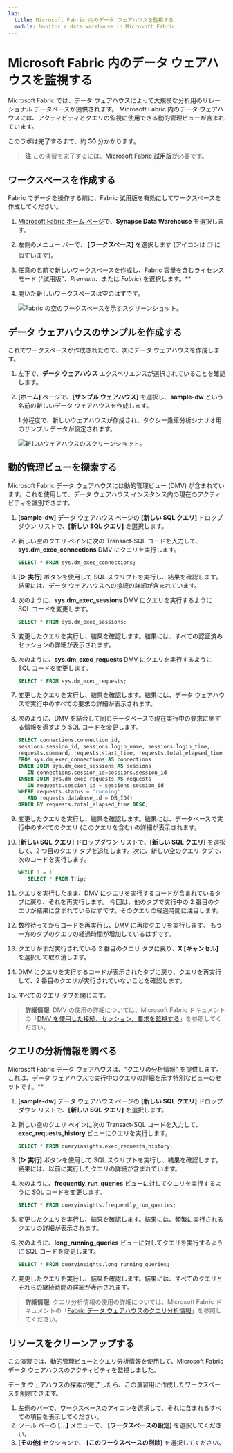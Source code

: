 ```yaml
---
lab:
  title: Microsoft Fabric 内のデータ ウェアハウスを監視する
  module: Monitor a data warehouse in Microsoft Fabric
---
```


# Microsoft Fabric 内のデータ ウェアハウスを監視する

Microsoft Fabric では、データ ウェアハウスによって大規模な分析用のリレーショナル データベースが提供されます。 Microsoft Fabric 内のデータ ウェアハウスには、アクティビティとクエリの監視に使用できる動的管理ビューが含まれています。

このラボは完了するまで、約 **30** 分かかります。

> **注**:この演習を完了するには、[Microsoft Fabric 試用版](https://learn.microsoft.com/fabric/get-started/fabric-trial)が必要です。

## ワークスペースを作成する

Fabric でデータを操作する前に、Fabric 試用版を有効にしてワークスペースを作成してください。

1. [Microsoft Fabric ホーム ページ](https://app.fabric.microsoft.com)で、**Synapse Data Warehouse** を選択します。
1. 左側のメニュー バーで、 **[ワークスペース]** を選択します (アイコンは &#128455; に似ています)。
1. 任意の名前で新しいワークスペースを作成し、Fabric 容量を含むライセンス モード ("試用版"、*Premium*、または *Fabric*) を選択します。**
1. 開いた新しいワークスペースは空のはずです。

    ![Fabric の空のワークスペースを示すスクリーンショット。](./Images/new-workspace.png)

## データ ウェアハウスのサンプルを作成する

これでワークスペースが作成されたので、次にデータ ウェアハウスを作成します。

1. 左下で、**データ ウェアハウス** エクスペリエンスが選択されていることを確認します。
1. **[ホーム]** ページで、**[サンプル ウェアハウス]** を選択し、**sample-dw** という名前の新しいデータ ウェアハウスを作成します。

    1 分程度で、新しいウェアハウスが作成され、タクシー乗車分析シナリオ用のサンプル データが設定されます。

    ![新しいウェアハウスのスクリーンショット。](./Images/sample-data-warehouse.png)

## 動的管理ビューを探索する

Microsoft Fabric データ ウェアハウスには動的管理ビュー (DMV) が含まれています。これを使用して、データ ウェアハウス インスタンス内の現在のアクティビティを識別できます。

1. **[sample-dw]** データ ウェアハウス ページの **[新しい SQL クエリ]** ドロップダウン リストで、**[新しい SQL クエリ]** を選択します。
1. 新しい空のクエリ ペインに次の Transact-SQL コードを入力して、**sys.dm_exec_connections** DMV にクエリを実行します。

    ```sql
   SELECT * FROM sys.dm_exec_connections;
    ```

1. **[&#9655; 実行]** ボタンを使用して SQL スクリプトを実行し、結果を確認します。結果には、データ ウェアハウスへの接続の詳細が含まれています。
1. 次のように、**sys.dm_exec_sessions** DMV にクエリを実行するように SQL コードを変更します。

    ```sql
   SELECT * FROM sys.dm_exec_sessions;
    ```

1. 変更したクエリを実行し、結果を確認します。結果には、すべての認証済みセッションの詳細が表示されます。
1. 次のように、**sys.dm_exec_requests** DMV にクエリを実行するように SQL コードを変更します。

    ```sql
   SELECT * FROM sys.dm_exec_requests;
    ```

1. 変更したクエリを実行し、結果を確認します。結果には、データ ウェアハウスで実行中のすべての要求の詳細が表示されます。
1. 次のように、DMV を結合して同じデータベースで現在実行中の要求に関する情報を返すよう SQL コードを変更します。

    ```sql
   SELECT connections.connection_id,
    sessions.session_id, sessions.login_name, sessions.login_time,
    requests.command, requests.start_time, requests.total_elapsed_time
   FROM sys.dm_exec_connections AS connections
   INNER JOIN sys.dm_exec_sessions AS sessions
       ON connections.session_id=sessions.session_id
   INNER JOIN sys.dm_exec_requests AS requests
       ON requests.session_id = sessions.session_id
   WHERE requests.status = 'running'
       AND requests.database_id = DB_ID()
   ORDER BY requests.total_elapsed_time DESC;
    ```

1. 変更したクエリを実行し、結果を確認します。結果には、データベースで実行中のすべてのクエリ (このクエリを含む) の詳細が表示されます。
1. **[新しい SQL クエリ]** ドロップダウン リストで、**[新しい SQL クエリ]** を選択して、2 つ目のクエリ タブを追加します。次に、新しい空のクエリ タブで、次のコードを実行します。

    ```sql
   WHILE 1 = 1
       SELECT * FROM Trip;
    ```

1. クエリを実行したまま、DMV にクエリを実行するコードが含まれているタブに戻り、それを再実行します。 今回は、他のタブで実行中の 2 番目のクエリが結果に含まれているはずです。そのクエリの経過時間に注目します。
1. 数秒待ってからコードを再実行し、DMV に再度クエリを実行します。 もう一方のタブのクエリの経過時間が増加しているはずです。
1. クエリがまだ実行されている 2 番目のクエリ タブに戻り、**X [キャンセル]** を選択して取り消します。
1. DMV にクエリを実行するコードが表示されたタブに戻り、クエリを再実行して、2 番目のクエリが実行されていないことを確認します。
1. すべてのクエリ タブを閉じます。

> **詳細情報**: DMV の使用の詳細については、Microsoft Fabric ドキュメントの「[DMV を使用した接続、セッション、要求を監視する](https://learn.microsoft.com/fabric/data-warehouse/monitor-using-dmv)」を参照してください。

## クエリの分析情報を調べる

Microsoft Fabric データ ウェアハウスは、"クエリの分析情報" を提供します。これは、データ ウェアハウスで実行中のクエリの詳細を示す特別なビューのセットです。**

1. **[sample-dw]** データ ウェアハウス ページの **[新しい SQL クエリ]** ドロップダウン リストで、**[新しい SQL クエリ]** を選択します。
1. 新しい空のクエリ ペインに次の Transact-SQL コードを入力して、**exec_requests_history** ビューにクエリを実行します。

    ```sql
   SELECT * FROM queryinsights.exec_requests_history;
    ```

1. **[&#9655; 実行]** ボタンを使用して SQL スクリプトを実行し、結果を確認します。結果には、以前に実行したクエリの詳細が含まれています。
1. 次のように、**frequently_run_queries** ビューに対してクエリを実行するように SQL コードを変更します。

    ```sql
   SELECT * FROM queryinsights.frequently_run_queries;
    ```

1. 変更したクエリを実行し、結果を確認します。結果には、頻繁に実行されるクエリの詳細が表示されます。
1. 次のように、**long_running_queries** ビューに対してクエリを実行するように SQL コードを変更します。

    ```sql
   SELECT * FROM queryinsights.long_running_queries;
    ```

1. 変更したクエリを実行し、結果を確認します。結果には、すべてのクエリとそれらの継続時間の詳細が表示されます。

> **詳細情報**: クエリ分析情報の使用の詳細については、Microsoft Fabric ドキュメントの「[Fabric データ ウェアハウスのクエリ分析情報](https://learn.microsoft.com/fabric/data-warehouse/query-insights)」を参照してください。


## リソースをクリーンアップする

この演習では、動的管理ビューとクエリ分析情報を使用して、Microsoft Fabric データ ウェアハウスのアクティビティを監視しました。

データ ウェアハウスの探索が完了したら、この演習用に作成したワークスペースを削除できます。

1. 左側のバーで、ワークスペースのアイコンを選択して、それに含まれるすべての項目を表示してください。
2. ツール バーの **[...]** メニューで、 **[ワークスペースの設定]** を選択してください。
3. **[その他]** セクションで、 **[このワークスペースの削除]** を選択してください。

